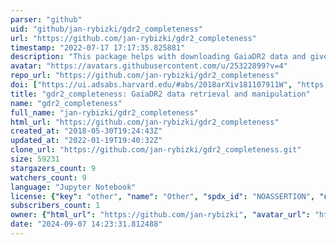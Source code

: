 ```yaml
---
parser: "github"
uid: "github/jan-rybizki/gdr2_completeness"
url: "https://github.com/jan-rybizki/gdr2_completeness"
timestamp: "2022-07-17 17:17:35.825881"
description: "This package helps with downloading GaiaDR2 data and gives approximate completeness maps over the sky and per G magntude bin. It also has a function to query the GDR2 RVS sample selection function."
avatar: "https://avatars.githubusercontent.com/u/25322899?v=4"
repo_url: "https://github.com/jan-rybizki/gdr2_completeness"
doi: ["https://ui.adsabs.harvard.edu/#abs/2018arXiv181107911W", "https://ui.adsabs.harvard.edu/abs/2018ascl.soft11018R/abstract"]
title: "gdr2_completeness: GaiaDR2 data retrieval and manipulation"
name: "gdr2_completeness"
full_name: "jan-rybizki/gdr2_completeness"
html_url: "https://github.com/jan-rybizki/gdr2_completeness"
created_at: "2018-05-30T19:24:43Z"
updated_at: "2022-01-19T19:40:32Z"
clone_url: "https://github.com/jan-rybizki/gdr2_completeness.git"
size: 59231
stargazers_count: 9
watchers_count: 9
language: "Jupyter Notebook"
license: {"key": "other", "name": "Other", "spdx_id": "NOASSERTION", "url": null, "node_id": "MDc6TGljZW5zZTA="}
subscribers_count: 1
owner: {"html_url": "https://github.com/jan-rybizki", "avatar_url": "https://avatars.githubusercontent.com/u/25322899?v=4", "login": "jan-rybizki", "type": "User"}
date: "2024-09-07 14:23:31.812488"
---
```

